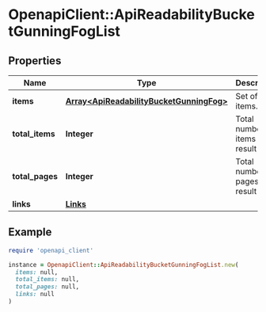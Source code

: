# OpenapiClient::ApiReadabilityBucketGunningFogList

## Properties

| Name | Type | Description | Notes |
| ---- | ---- | ----------- | ----- |
| **items** | [**Array&lt;ApiReadabilityBucketGunningFog&gt;**](ApiReadabilityBucketGunningFog.md) | Set of items. |  |
| **total_items** | **Integer** | Total number of items in result set. |  |
| **total_pages** | **Integer** | Total number of pages in result set. |  |
| **links** | [**Links**](Links.md) |  | [optional] |

## Example

```ruby
require 'openapi_client'

instance = OpenapiClient::ApiReadabilityBucketGunningFogList.new(
  items: null,
  total_items: null,
  total_pages: null,
  links: null
)
```

